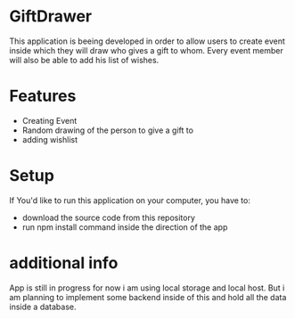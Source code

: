 # GiftDrawer
This application is beeing developed in order to allow users to create event inside which they will draw who gives a gift to whom.
Every event member will also be able to add his list of wishes.

# Features
 - Creating Event 
 - Random drawing of the person to give a gift to
 - adding wishlist
 
# Setup
If You'd like to run this application on your computer, you have to:
- download the source code from this repository
- run npm install command inside the direction of the app

# additional info
App is still in progress for now i am using local storage and local host. But i am planning to implement some backend inside of this and hold all the data inside a database.
